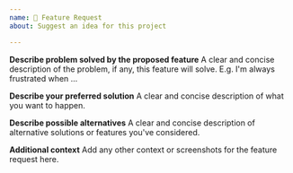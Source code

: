 ```yaml
---
name: 🚀 Feature Request
about: Suggest an idea for this project

---
```


**Describe problem solved by the proposed feature**
A clear and concise description of the problem, if any, this feature will solve. E.g. I'm always frustrated when ...

**Describe your preferred solution**
A clear and concise description of what you want to happen.

**Describe possible alternatives**
A clear and concise description of alternative solutions or features you've considered.

**Additional context**
Add any other context or screenshots for the feature request here.
